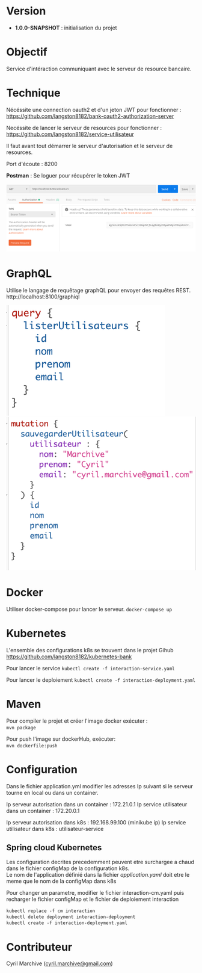 # Version

- **1.0.0-SNAPSHOT** : initialisation du projet

# Objectif

Service d'intéraction communiquant avec le serveur de resource bancaire.

# Technique

Nécéssite une connection oauth2 et d'un jeton JWT pour fonctionner :
https://github.com/langston8182/bank-oauth2-authorization-server

Necéssite de lancer le serveur de resources pour fonctionner :
https://github.com/langston8182/service-utilisateur

Il faut avant tout démarrer le serveur d'autorisation et le serveur de resources.

Port d'écoute : 8200

**Postman** :
Se loguer pour récupérer le token JWT

![postman](images/postman.png)

# GraphQL

Utilise le langage de requêtage graphQL pour envoyer des requêtes REST.
http://localhost:8100/graphiql

![graphql](images/graphql.png)
\
![graphql](images/graphql2.png)

# Docker

Utiliser docker-compose pour lancer le serveur.
`docker-compose up`

# Kubernetes
L'ensemble des configurations k8s se trouvent dans le projet Gihub\
https://github.com/langston8182/kubernetes-bank

Pour lancer le service
`kubectl create -f interaction-service.yaml`

Pour lancer le deploiement
`kubectl create -f interaction-deployment.yaml`

# Maven

Pour compiler le projet et créer l'image docker exécuter :
\
`mvn package`

Pour push l'image sur dockerHub, exécuter:
\
`mvn dockerfile:push`

# Configuration

Dans le fichier application.yml modifier les adresses Ip suivant si le serveur tourne en local ou dans un container.

Ip serveur autorisation dans un container : 172.21.0.1
Ip service utilisateur dans un container : 172.20.0.1

Ip serveur autorisation dans k8s : 192.168.99.100 (minikube ip)
Ip service utilisateur dans k8s : utilisateur-service

## Spring cloud Kubernetes

Les configuration decrites precedemment peuvent etre surchargee a chaud dans le fichier configMap de la configuration k8s.
\
Le nom de l'application définié dans la fichier _application.yaml_ doit etre le meme que le nom de la configMap dans k8s

Pour changer un parametre, modifier le fichier interaction-cm.yaml puis recharger le fichier configMap et le fichier de deploiement interaction
```
kubectl replace -f cm interaction
kubectl delete deployment interaction-deployment
kubectl create -f interaction-deployment.yaml
```

# Contributeur

Cyril Marchive (cyril.marchive@gmail.com)

